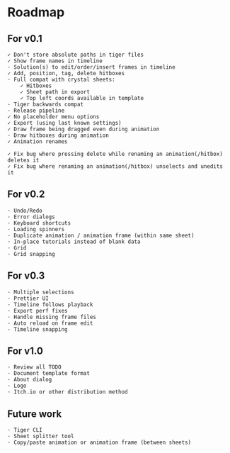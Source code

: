 # Roadmap

## For v0.1
	✓ Don't store absolute paths in tiger files
	✓ Show frame names in timeline
	· Solution(s) to edit/order/insert frames in timeline
	✓ Add, position, tag, delete hitboxes
	· Full compat with crystal sheets:
		✓ Hitboxes
		✓ Sheet path in export
		✓ Top left coords available in template
	· Tiger backwards compat
	· Release pipeline
	✓ No placeholder menu options
	✓ Export (using last known settings)
	✓ Draw frame being dragged even during animation
	· Draw hitboxes during animation
	✓ Animation renames

	✓ Fix bug where pressing delete while renaming an animation(/hitbox) deletes it
	✓ Fix bug where renaming an animation(/hitbox) unselects and unedits it

## For v0.2
	· Undo/Redo
	· Error dialogs
	· Keyboard shortcuts
	· Loading spinners
	· Duplicate animation / animation frame (within same sheet)
	· In-place tutorials instead of blank data
	· Grid
	· Grid snapping

## For v0.3
	· Multiple selections
	· Prettier UI
	· Timeline follows playback
	· Export perf fixes
	· Handle missing frame files
	· Auto reload on frame edit
	· Timeline snapping

## For v1.0
	· Review all TODO
	· Document template format
	· About dialog
	· Logo
	· Itch.io or other distribution method

## Future work
	· Tiger CLI
	· Sheet splitter tool
	· Copy/paste animation or animation frame (between sheets)
